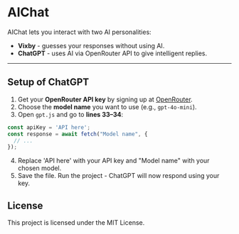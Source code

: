 # AIChat

AIChat lets you interact with two AI personalities:  
- **Vixby** - guesses your responses without using AI.  
- **ChatGPT** - uses AI via OpenRouter API to give intelligent replies.

---

## Setup of ChatGPT

1. Get your **OpenRouter API key** by signing up at [OpenRouter](https://openrouter.ai).  
2. Choose the **model name** you want to use (e.g., `gpt-4o-mini`).  
3. Open `gpt.js` and go to **lines 33–34**:

```javascript
const apiKey = 'API here';
const response = await fetch("Model name", {
  // ...
});
```
4. Replace 'API here' with your API key and "Model name" with your chosen model.
5. Save the file. Run the project - ChatGPT will now respond using your key.

## License
This project is licensed under the MIT License.
